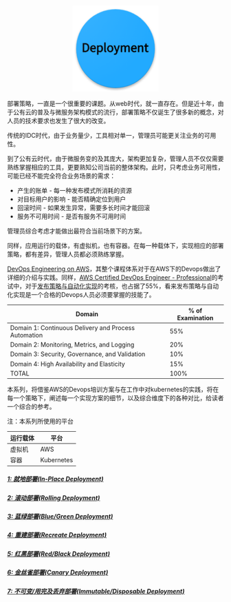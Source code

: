 <p align="center">
   <img width="200" src="deployment.png">
</p>


部署策略，一直是一个很重要的课题。从web时代，就一直存在。但是近十年，由于公有云的普及与微服务架构模式的流行，部署策略不仅诞生了很多新的概念，对人员的技术要求也发生了很大的改变。

传统的IDC时代，由于业务量少，工具相对单一，管理员可能更关注业务的可用性。

到了公有云时代，由于微服务变的及其庞大，架构更加复杂，管理人员不仅仅需要熟练掌握相应的工具，更要熟知公司当前的整体架构。此时，只考虑业务可用性，可能已经不能完全符合业务场景的需求：
- 产生的账单 - 每一种发布模式所消耗的资源
- 对目标用户的影响 - 能否精确定位到用户
- 回滚时间 - 如果发生异常，需要多长时间才能回滚
- 服务不可用时间 - 是否有服务不可用时间

管理员综合考虑才能做出最符合当前场景下的方案。

同样，应用运行的载体，有虚拟机，也有容器。在每一种载体下，实现相应的部署策略，都有差异，管理人员都必须熟练掌握。

[DevOps Engineering on AWS](https://aws.amazon.com/training/course-descriptions/devops-engineering/)，其整个课程体系对于在AWS下的Devops做出了详细的介绍与实践。同样，[AWS Certified DevOps Engineer - Professional](https://aws.amazon.com/certification/certified-devops-engineer-professional/)的考试中，对于[发布策略与自动化实现](https://d1.awsstatic.com/training-and-certification/docs-devops-pro/AWS_certified_devops_engineer_professional_blueprint.pdf)的考核，也占据了55%，看来发布策略与自动化实现是一个合格的Devops人员必须要掌握的技能了。

|           Domain             |             % of Examination            |
| --------------------------| ---------------------------- |
| Domain 1: Continuous Delivery and Process Automation     |  55%|
| Domain 2: Monitoring, Metrics, and Logging      |  20%|
| Domain 3: Security, Governance, and Validation      |  10%|
| Domain 4: High Availability and Elasticity     |  15%|
| TOTAL      |  100%|

本系列，将借鉴AWS的Devops培训方案与在工作中对kubernetes的实践，将在每一个策略下，阐述每一个实现方案的细节，以及综合维度下的各种对比，给读者一个综合的参考。

注：本系列所使用的平台  

|   运行载体  |     平台  |
| -----------| ----------|
| 虚拟机 |   AWS   |
| 容器 |  Kubernetes |

##### [1: 就地部署(In-Place Deployment)](in_place_deployment.md)
##### [2: 滚动部署(Rolling Deployment)](rolling_deployment.md)
##### [3: 蓝绿部署(Blue/Green Deployment)](blue_green_deployment.md)
##### [4: 重建部署(Recreate Deployment)](recreate_deployment.md)
##### [5: 红黑部署(Red/Black Deployment)](red_black_deployment.md)
##### [6: 金丝雀部署(Canary Deployment)](canary_deployment.md)
##### [7: 不可变/用完及丢弃部署(Immutable/Disposable Deployment)](immutable_disposable_deployment.md)

